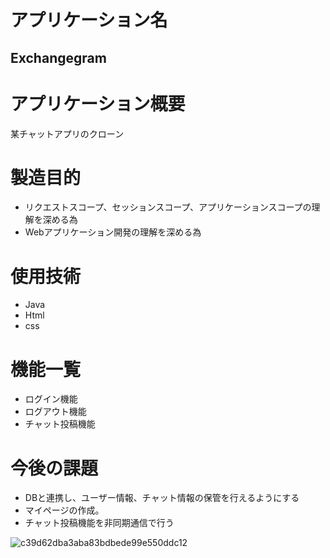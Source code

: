 # アプリケーション名
## Exchangegram

# アプリケーション概要
某チャットアプリのクローン

# 製造目的
- リクエストスコープ、セッションスコープ、アプリケーションスコープの理解を深める為
- Webアプリケーション開発の理解を深める為

# 使用技術
- Java
- Html
- css

# 機能一覧
- ログイン機能
- ログアウト機能
- チャット投稿機能

# 今後の課題
- DBと連携し、ユーザー情報、チャット情報の保管を行えるようにする
- マイページの作成。
- チャット投稿機能を非同期通信で行う

![c39d62dba3aba83bdbede99e550ddc12](https://user-images.githubusercontent.com/76035698/160718329-d48adfa4-b8d3-408c-a455-25f3fd1b5403.gif)
